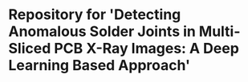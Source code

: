 # Repository for 'Detecting Anomalous Solder Joints in Multi-Sliced PCB X-Ray Images: A Deep Learning Based Approach'
